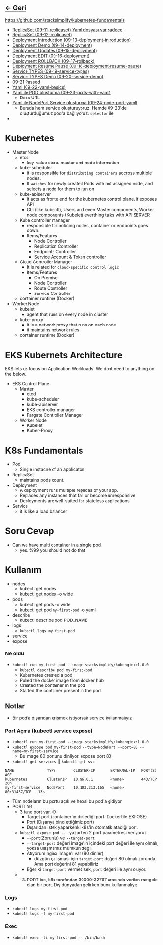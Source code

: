 ## [<- Geri](../README.md)

https://github.com/stacksimplify/kubernetes-fundamentals
- [ReplicaSet (09-11-replicaset) Yaml dosyası var sadece](./09-11-replicaset/README.md)
- [ReplicaSet (09-12-replicaset)](./09-12-replicaset/README.md)
- [Deployment Introduction (09-13-deployment-introduction)](./09-13-deployment-introduction/README.md)
- [Deployment Demo (09-14-deployment)](./09-14-deployment/README.md)
- [Deployment Updates (09-15-deployment)](./09-15-deployment-updates/README.md)
- [Deployment EDIT (09-16-deployment)](./09-16-deployment-edit/README.md)
- [Deployment ROLLBACK (09-17-rollback)](./09-17-rollback/README.md)
- [Deployment Resume Pause (09-18-deployment-resume-pause)](./09-18-deployment-resume-pause/README.md)
- [Service TYPES (09-19-service-types)](./09-19-service-types/README.md)
- [Service TYPES Demo (09-20-service-demo)](./09-20-service-demo/README.md)
- 09-21 Passed
- [Yaml (09-22-yaml-basics)](./09-22-yaml-basics/README.md)
- [Yaml ile POD oluşturma (09-23-pods-with-yaml)](./09-23-pods-with-yaml/README.md)
    - Docs URL
- [Yaml ile NodePort Service oluşturma (09-24-node-port-yaml)](./09-24-node-port-yaml/README.md)
    - Burada hem service oluşturuyoruz. Hemde 09-23'de oluşturduğumuz pod'a bağlıyoruz. `selector` ile
-
# Kubernetes
- Master Node
    - etcd
        - key-value store. master and node information
    - kube-scheduler
        - it is responsible for `distributing containers` accross multiple nodes.
        - It `watches` for newly created Pods with not assigned node, and selects a node for them to run on
    - kube-apiserver
        - it acts as fronte end for the kubernetes control plane. it exposes API
        - CLI (like kubectl), Users and even Master components, Worker node components (Kubelet) everthing talks with API SERVER
    - Kube controller manager
        - responsible for noticing nodes, container or endpoints goes down.
        - Items/Features
            - Node Controller
            - Replication Controller
            - Endpoints Controller
            - Service Account  & Token controller
    - Cloud Controller Manager
        - It is related for `cloud-specific control logic`
        - Items/Features
            - On Premise
            - Node Controller
            - Route Controller
            - service Controller
    - container runtime (Docker)
- Worker Node
    - kubelet
        - agent that runs on every node in cluster
    - kube-proxy
        - it is a network proxy that runs on each node
        - it maintains network rules
    - container runtime (Docker)

# EKS Kubernets Architecture
EKS lets us focus on Application Workloads. We dont need to anything on the below.
- EKS Control Plane
    - Master
        - etcd
        - kube-scheduler
        - kube-apiserver
        - EKS controller manager
        - Fargate Controller Manager
    - Worker Node
        - Kubelet 
        - Kuber-Proxy
    

# K8s Fundamentals
- Pod
    - Single instacne of an applicaton
- ReplicaSet
    - maintains pods count.
- Deployment
    - A deployment runs multiple replicas of your app.
    - Replaces any instances that fail or become unresponsive. 
    - Deployments are well-suited for stateless applications
- Service
    - it is like a load balancer

# Soru Cevap
- Can we have multi container in a single pod
    - yes. %99 you should not do that

# Kullanım
- nodes
    - kubectl get nodes
    - kubectl get nodes -o wide
- pods
    - kubectl get pods -o wide
    - kubectl get pod `my-first-pod` -o yaml
- describe
    - kubectl describe pod POD_NAME
- logs
    - `kubectl logs my-first-pod`
- service
- expose
### Ne oldu
- `kubectl run my-first-pod --image stacksimplify/kubenginx:1.0.0`
    - `kubectl describe pod my-first-pod`
    - Kubernetes created a pod
    - Pulled the docker image from docker hub
    - Created the container in the pod
    - Started the container present in the pod
## Notlar
- Bir pod'a dışarıdan erişmek istiyorsak service kullanmalıyız

### Port Açma (kubectl service expose)
- `kubectl run my-first-pod --image stacksimplify/kubenginx:1.0.0`
- `kubectl expose pod my-first-pod --type=NodePort --port=80 --name=my-first-service`
    - Bu image 80 portunu dinliyor. expose port 80
- `kubectl get services` || `kubectl get svc`
```
NAME               TYPE        CLUSTER-IP       EXTERNAL-IP   PORT(S)        AGE
kubernetes         ClusterIP   10.96.0.1        <none>        443/TCP        20h
my-first-service   NodePort    10.103.213.165   <none>        80:31457/TCP   13s
```
- Tüm nodeların bu portu açık ve hepsi bu pod'a gidiyor
- PORTLAR
    - 3 tane port var. :D
        - Target port (container'ın dinlediği port. Dockerfile EXPOSE)
        - Port (Dışarıya bind ettiğimiz port)
        - Dışarıdan istek yaparkenki k8s'in otomatik atadığı port.
    - `kubectl expose pod ...` yazarken 2 port parametresi veriyoruz
        - `--port`(Zorunlu) ve `--target-port`
        - `--target-port` değeri image'ın içindeki port değeri ile aynı olmalı, yoksa ulaşmamız mümkün değil
        - Atıyorum nginx image'ı var (80 dinler)
            - düzgün çalışması için `target-port` değeri 80 olmak zorunda. Ama port değerini 81 yapabiliriz
        - Eğer ki `target-port` vermezisek, `port` değeri ile aynı oluyor.
    - 3. PORT ise, k8s tarafından 30000-32767 arasında verilen rastgele olan bir port. Dış dünyadan gelirken bunu kullanmalıyız

### Logs
- `kubectl logs my-first-pod`
- `kubectl logs -f my-first-pod`

### Exec
- `kubectl exec -ti my-first-pod -- /bin/bash`


